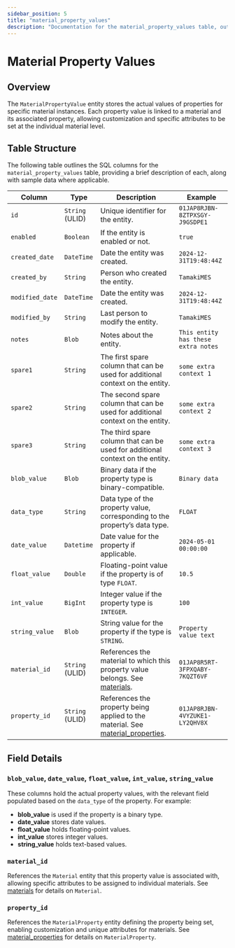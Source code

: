 ```yaml
---
sidebar_position: 5
title: "material_property_values"
description: "Documentation for the material_property_values table, outlining its columns and structure."
---
```


# Material Property Values

## Overview

The `MaterialPropertyValue` entity stores the actual values of properties for specific material instances. Each property
value is linked to a material and its associated property, allowing customization and specific attributes to be set at
the individual material level.

## Table Structure

The following table outlines the SQL columns for the `material_property_values` table, providing a brief description of
each, along with sample data where applicable.

| Column          | Type            | Description                                                                                               | Example                        |
|-----------------|-----------------|-----------------------------------------------------------------------------------------------------------|--------------------------------|
| `id`            | `String` (ULID) | Unique identifier for the entity.                                                                         | `01JAP8RJBN-8ZTPXSGY-J9GSDPE1` |
| `enabled`       | `Boolean`       | If the entity is enabled or not.                                                                          | `true`                         |
| `created_date`  | `DateTime`      | Date the entity was created.                                                                              | `2024-12-31T19:48:44Z`         |
| `created_by`    | `String`        | Person who created the entity.                                                                            | `TamakiMES`                    |
| `modified_date` | `DateTime`      | Date the entity was created.                                                                              | `2024-12-31T19:48:44Z`         |
| `modified_by`   | `String`        | Last person to modify the entity.                                                                         | `TamakiMES`                    |
| `notes`         | `Blob`          | Notes about the entity.                                                                                   | `This entity has these extra notes`  |
| `spare1`        | `String`        | The first spare column that can be used for additional context on the entity.                             | `some extra context 1`         |
| `spare2`        | `String`        | The second spare column that can be used for additional context on the entity.                            | `some extra context 2`         |
| `spare3`        | `String`        | The third spare column that can be used for additional context on the entity.                             | `some extra context 3`         |
| `blob_value`    | `Blob`          | Binary data if the property type is binary-compatible.                                                    | `Binary data`                  |
| `data_type`     | `String`        | Data type of the property value, corresponding to the property’s data type.                               | `FLOAT`                        |
| `date_value`    | `Datetime`      | Date value for the property if applicable.                                                                | `2024-05-01 00:00:00`          |
| `float_value`   | `Double`        | Floating-point value if the property is of type `FLOAT`.                                                  | `10.5`                         |
| `int_value`     | `BigInt`        | Integer value if the property type is `INTEGER`.                                                          | `100`                          |
| `string_value`  | `Blob`          | String value for the property if the type is `STRING`.                                                    | `Property value text`          |
| `material_id`   | `String` (ULID) | References the material to which this property value belongs. See [materials](material).                  | `01JAP8R5RT-3FPXQABY-7KQZT6VF` |
| `property_id`   | `String` (ULID) | References the property being applied to the material. See [material_properties](material-property).      | `01JAP8RJBN-4VYZUKE1-LY2QHV8X` |

## Field Details

### `blob_value`, `date_value`, `float_value`, `int_value`, `string_value`

These columns hold the actual property values, with the relevant field populated based on the `data_type` of the
property. For example:

- **blob_value** is used if the property is a binary type.
- **date_value** stores date values.
- **float_value** holds floating-point values.
- **int_value** stores integer values.
- **string_value** holds text-based values.

### `material_id`

References the `Material` entity that this property value is associated with, allowing specific attributes to be
assigned to individual materials.
See [materials](material) for details on `Material`.

### `property_id`

References the `MaterialProperty` entity defining the property being set, enabling customization and unique attributes
for materials.
See [material_properties](material-property) for details on `MaterialProperty`.
